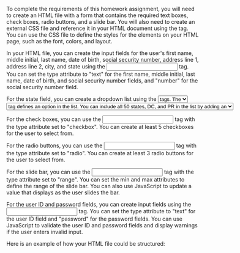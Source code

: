 To complete the requirements of this homework assignment, you will need to create an HTML file with a form that contains the required text boxes, check boxes, radio buttons, and a slide bar. You will also need to create an external CSS file and reference it in your HTML document using the <link> tag. You can use the CSS file to define the styles for the elements on your HTML page, such as the font, colors, and layout.

In your HTML file, you can create the input fields for the user's first name, middle initial, last name, date of birth, social security number, address line 1, address line 2, city, and state using the <input> tag. You can set the type attribute to "text" for the first name, middle initial, last name, date of birth, and social security number fields, and "number" for the social security number field.

For the state field, you can create a dropdown list using the <select> and <option> tags. The <select> tag defines a dropdown list, and the <option> tag defines an option in the list. You can include all 50 states, DC, and PR in the list by adding an <option> tag for each state.

For the check boxes, you can use the <input> tag with the type attribute set to "checkbox". You can create at least 5 checkboxes for the user to select from.

For the radio buttons, you can use the <input> tag with the type attribute set to "radio". You can create at least 3 radio buttons for the user to select from.

For the slide bar, you can use the <input> tag with the type attribute set to "range". You can set the min and max attributes to define the range of the slide bar. You can also use JavaScript to update a value that displays as the user slides the bar.

For the user ID and password fields, you can create input fields using the <input> tag. You can set the type attribute to "text" for the user ID field and "password" for the password fields. You can use JavaScript to validate the user ID and password fields and display warnings if the user enters invalid input.

Here is an example of how your HTML file could be structured:

